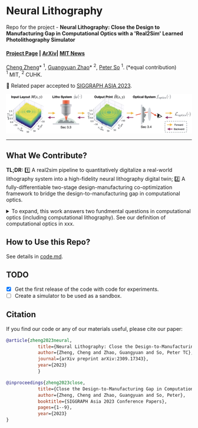 # Neural Lithography

Repo for the project - **Neural Lithography: Close the Design to Manufacturing Gap in Computational Optics with a 'Real2Sim' Learned Photolithography Simulator**
#### [Project Page](https://neural-litho.github.io/) | [ArXiv](https://arxiv.org/abs/2309.17343)| [MIT News](https://news.mit.edu/2023/closing-design-manufacturing-gap-optical-devices-1213)
[Cheng Zheng](https://zcshinee.github.io/)\* $^{1}$, [Guangyuan Zhao](https://twitter.com/guangyuan_zhao)\* $^{2}$, [Peter So](https://meche.mit.edu/people/faculty/ptso@mit.edu) $^{1}$. (*equal contribution)<br>
$^1$ MIT, $^2$ CUHK.

:pushpin: Related paper accepted to [SIGGRAPH ASIA 2023](https://asia.siggraph.org/2023/submissions/technical-papers/).


![teaser](github_figures/Teaser.png)

--------------
## What We Contribute?

**TL;DR:** :one: A real2sim pipeline to quantitatively digitalize a real-world lithography system into a high-fidelity neural lithography digital twin; :two: A fully-differentiable two-stage design-manufacturing co-optimization framework to bridge the design-to-manufacturing gap in computational optics. 


<details> 
<summary>To expand, this work answers two fundmental questions in computational optics (including computational lithography). See our definition of computational optics in xxx. </summary>


### This work answers two fundmental questions in computational optics (including computational lithography):
1. *What is the "elephant in the room" in Computational Lithography?*
  - **High-fidelity photolithography simulator.** | "No matter how good we can advance the computational (inverse) lithography algorithm, the performance bound is grounded in the fidelity of the lithography simulator."  
  
2. *What hinders the progress of end to end differentiable design computational optics?*
  - One should be the **Design to Manufacturing gap**. | "Yes you can design a perfect lens, but you cannot guarantee the post-manufacturing performance." 


![teaser](github_figures/two_questions.png)


### Accordingly, our work tackles the above questions and opens up two exciting research directions:

1. Real2Sim learning for 3D modelling the fabrication outcome of any real-world photolithography system.
![DTCO](github_figures/digitalization_litho_system.png)

2. Close the Design-to-manfuctuting gap via co-optimizing the manufacturiability and the task design with two intersected differentiable simulators (Litho + Task).
![DTCO](github_figures/DTCO.png)
<!-- *t* -->
<!-- ----------------------------------------- -->

</details>

## How to Use this Repo?
See details in [code.md](code.md).



## TODO 
- [x] Get the first release of the code with code for experiments.
- [ ] Create a simulator to be used as a sandbox.

## Citation

If you find our code or any of our materials useful, please cite our paper:
```bibtex
@article{zheng2023neural,
            title={Neural Lithography: Close the Design-to-Manufacturing Gap in Computational Optics with a'Real2Sim'Learned Photolithography Simulator},
            author={Zheng, Cheng and Zhao, Guangyuan and So, Peter TC},
            journal={arXiv preprint arXiv:2309.17343},
            year={2023}
            }
```


```bibtex
@inproceedings{zheng2023close,
            title={Close the Design-to-Manufacturing Gap in Computational Optics with a'Real2Sim'Learned Two-Photon Neural Lithography Simulator},
            author={Zheng, Cheng and Zhao, Guangyuan and So, Peter},
            booktitle={SIGGRAPH Asia 2023 Conference Papers},
            pages={1--9},
            year={2023}
}
```
